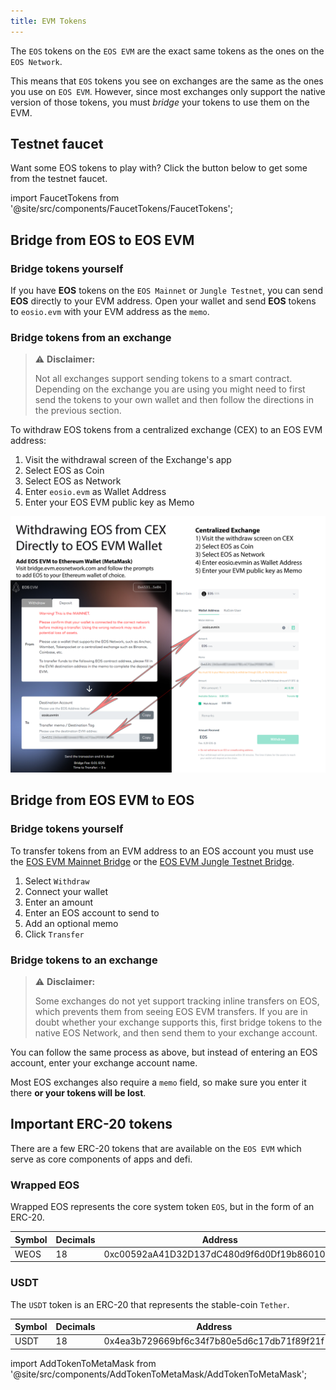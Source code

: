 ```yaml
---
title: EVM Tokens
---
```


The `EOS` tokens on the `EOS EVM` are the exact same tokens as the ones on the `EOS Network`.

This means that `EOS` tokens you see on exchanges are the same as the ones you use on `EOS EVM`. However, since most
exchanges only support the native version of those tokens, you must *bridge* your tokens to use them on the EVM.

## Testnet faucet

Want some EOS tokens to play with? Click the button below to get some from the testnet faucet.

<!-- translation-ignore -->

import FaucetTokens from '@site/src/components/FaucetTokens/FaucetTokens';

<FaucetTokens />

<!-- end-translation-ignore -->

## Bridge from EOS to EOS EVM

### Bridge tokens yourself

If you have **EOS** tokens on the `EOS Mainnet` or `Jungle Testnet`, you can send **EOS** directly to your EVM address.
Open your wallet and send **EOS** tokens to `eosio.evm` with your EVM address as the `memo`.


### Bridge tokens from an exchange

> ⚠ **Disclaimer:**
>
> Not all exchanges support sending tokens to a smart contract. Depending on the exchange you are using you might need
> to first send the tokens to your own wallet and then follow the directions in the previous section.

To withdraw EOS tokens from a centralized exchange (CEX) to an EOS EVM address:

1. Visit the withdrawal screen of the Exchange's app
2. Select EOS as Coin
3. Select EOS as Network
4. Enter `eosio.evm` as Wallet Address
5. Enter your EOS EVM public key as Memo

![EOS EVM Token Flow](/images/EOS-EVM_withdraw_from_CEX_to_wallet.png)




## Bridge from EOS EVM to EOS

### Bridge tokens yourself

To transfer tokens from an EVM address to an EOS account you must use the [EOS EVM Mainnet Bridge](https://bridge.evm.eosnetwork.com/)
or the [EOS EVM Jungle Testnet Bridge](https://bridge.testnet.evm.eosnetwork.com/).

1. Select `Withdraw`
2. Connect your wallet
3. Enter an amount
4. Enter an EOS account to send to
1. Add an optional memo
5. Click `Transfer`

### Bridge tokens to an exchange

> ⚠ **Disclaimer:**
>
> Some exchanges do not yet support tracking inline transfers on EOS, which prevents them from seeing EOS EVM transfers.
> If you are in doubt whether your exchange supports this, first bridge tokens to the native EOS Network, and then send them
> to your exchange account.

You can follow the same process as above, but instead of entering an EOS account, enter your exchange account name.

Most EOS exchanges also require a `memo` field, so make sure you enter it there **or your tokens will be lost**.








## Important ERC-20 tokens

There are a few ERC-20 tokens that are available on the `EOS EVM` which serve as core components of apps and defi.

### Wrapped EOS

Wrapped EOS represents the core system token `EOS`, but in the form of an ERC-20.


| Symbol    | Decimals | Address                                                                |
|-----------|----------|------------------------------------------------------------------------|
| WEOS | 18       | 0xc00592aA41D32D137dC480d9f6d0Df19b860104F |


<!-- translation-ignore -->

<AddTokenToMetaMask address="0xc00592aA41D32D137dC480d9f6d0Df19b860104F" symbol="WEOS" decimals="18" />

<!-- end-translation-ignore -->

### USDT

The `USDT` token is an ERC-20 that represents the stable-coin `Tether`.


| Symbol    | Decimals | Address                                                                |
|-----------|----------|------------------------------------------------------------------------|
| USDT | 18       | 0x4ea3b729669bf6c34f7b80e5d6c17db71f89f21f |


<!-- translation-ignore -->

import AddTokenToMetaMask from '@site/src/components/AddTokenToMetaMask/AddTokenToMetaMask';

<AddTokenToMetaMask address="0x4ea3b729669bf6c34f7b80e5d6c17db71f89f21f" symbol="WEOS" decimals="18" />

<!-- end-translation-ignore -->
